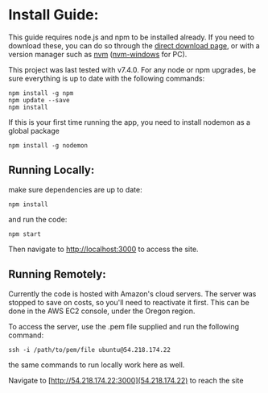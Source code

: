# Install Guide:

This guide requires node.js and npm to be installed already. If you need to download these, you can do so through the [direct download page](https://nodejs.org/en/download), or with a version manager such as [nvm](https://github.com/creationix/nvm) ([nvm-windows](https://github.com/coreybutler/nvm-windows) for PC).

This project was last tested with v7.4.0. For any node or npm upgrades, be sure everything is up to date with the following commands:

```
npm install -g npm
npm update --save
npm install
```

If this is your first time running the app, you need to install nodemon as a global package

```
npm install -g nodemon
```

## Running Locally:

make sure dependencies are up to date:

```
npm install
```

and run the code:

```
npm start
```

Then navigate to [http://localhost:3000](localhost:3000) to access the site.

## Running Remotely:

Currently the code is hosted with Amazon's cloud servers. The server was stopped to save on costs, so you'll need to reactivate it first. This can be done in the AWS EC2 console, under the Oregon region.

To access the server, use the .pem file supplied and run the following command:

```
ssh -i /path/to/pem/file ubuntu@54.218.174.22
```

the same commands to run locally work here as well.

Navigate to [http://54.218.174.22:3000](54.218.174.22) to reach the site
